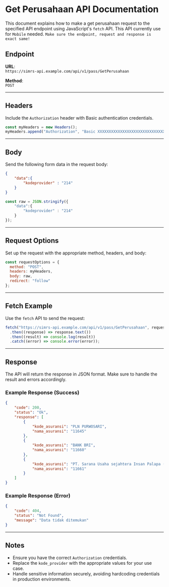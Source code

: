 
# Get Perusahaan API Documentation

This document explains how to make a get perusahaan request to the specified API endpoint using JavaScript's `fetch` API. 
 This API currently use for `Mobile` needed.
`Make sure the endpoint, request and response is exact same!`

## Endpoint

**URL**:  
`https://simrs-api.example.com/api/v1/pass/GetPerusahaan`

**Method**:  
`POST`

---

## Headers

Include the `Authorization` header with Basic authentication credentials.

```javascript
const myHeaders = new Headers();
myHeaders.append("Authorization", "Basic XXXXXXXXXXXXXXXXXXXXXXXXXXXXXX");
```

---

## Body

Send the following form data in the request body:

```json
{
    "data":{
        "kodeprovider" : "214"
    }
}
```

```javascript
const raw = JSON.stringify({
    "data":{
        "kodeprovider" : "214"
    }
});
```

---

## Request Options

Set up the request with the appropriate method, headers, and body:

```javascript
const requestOptions = {
  method: "POST",
  headers: myHeaders,
  body: raw,
  redirect: "follow"
};
```

---

## Fetch Example

Use the `fetch` API to send the request:

```javascript
fetch("https://simrs-api.example.com/api/v1/pass/GetPerusahaan", requestOptions)
  .then((response) => response.text())
  .then((result) => console.log(result))
  .catch((error) => console.error(error));
```

---

## Response

The API will return the response in JSON format. Make sure to handle the result and errors accordingly.

### Example Response (Success)
```json
{
    "code": 200,
    "status": "Ok",
    "response": [
        {
            "kode_asuransi": "PLN PURWOSARI",
            "nama_asuransi": "11645"
        },
        {
            "kode_asuransi": "BANK BRI",
            "nama_asuransi": "11660"
        },
        {
            "kode_asuransi": "PT. Sarana Usaha sejahtera Insan Palapa (TELKOMEDIKA)",
            "nama_asuransi": "11661"
        }
    ]
}
```

### Example Response (Error)
```json
{
    "code": 404,
    "status": "Not Found",
    "message": "Data tidak ditemukan"
}
```

---

## Notes
- Ensure you have the correct `Authorization` credentials.
- Replace the `kode_provider` with the appropriate values for your use case.
- Handle sensitive information securely, avoiding hardcoding credentials in production environments.
